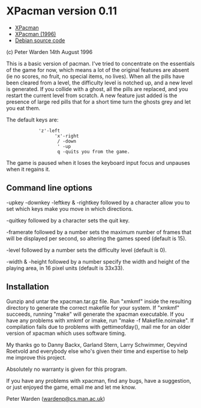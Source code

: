 # XPacman version 0.11

* [XPacman](https://github.com/JoesCat/xpacman)
* [XPacman (1996)](https://zerker.ca/home/xpacman.html)
* [Debian source code](https://archive.debian.org/debian-archive/debian/pool/non-free/x/xpacman/)

(c) Peter Warden 14th August 1996

This is a basic version of pacman. I've tried to concentrate on the essentials
of the game for now, which means a lot of the original features are absent (ie
no scores, no fruit, no special items, no lives). When all the pills have been 
cleared from a level, the difficulty level is notched up, and a new level is
generated. If you collide with a ghost, all the pills are replaced, and you
restart the current level from scratch. A new feature just added is the
presence of large red pills that for a short time turn the ghosts grey and let
you eat them.

The default keys are: 

         		'z'-left
                      'x'-right
                       / -down
                       ' -up
                       q -quits you from the game.

The game is paused when it loses the keyboard input focus and unpauses when it
regains it.

## Command line options

  -upkey -downkey -leftkey & -rightkey followed by a character allow you to set
   which keys make you move in which directions.

  -quitkey followed by a character sets the quit key.

  -framerate followed by a number sets the maximum number of frames that will
   be displayed per second, so altering the games speed (default is 15).

  -level followed by a number sets the difficulty level (default is 0).

  -width & -height followed by a number specify the width and height of the 
   playing area, in 16 pixel units (default is 33x33).


## Installation

  Gunzip and untar the xpacman.tar.gz file.
  Run "xmkmf" inside the resulting directory to generate the correct makefile 
  for your system.
  If "xmkmf" succeeds, running "make" will generate the xpacman executable.
  If you have any problems with xmkmf or imake, run "make -f Makefile.noimake".
  If compilation fails due to problems with gettimeofday(), mail me for an
  older version of xpacman which uses software timing.

My thanks go to Danny Backx, Garland Stern, Larry Schwimmer, Oeyvind Roetvold
and everybody else who's given their time and expertise to help me improve this
project.

Absolutely no warranty is given for this program.

If you have any problems with xpacman, find any bugs, have a suggestion, or just
enjoyed the game, email me and let me know.

Peter Warden (wardenp@cs.man.ac.uk)

